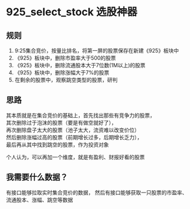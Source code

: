 # 925_select_stock 选股神器

## 规则

1. 9:25集合竞价，按量比排名，将第一屏的股票保存在新建《925》板块中
2. 《925》板块中，删除市盈率大于500的股票
3. 《925》板块中，删除流通股本大于7位数(1M以上)的股票
4. 《925》板块中，删除涨幅大于7%的股票
5. 在剩余的股票中，观察跳空类型的股票，研判

## 思路

其本质就是在集合竞价的基础上，首先找出那些有竞争力的股票，   
其次删除过于泡沫的股票（要是有做空就好了），    
再次删除盘子太大的股票（池子太大，流资难以改变价位）   
然后删除涨幅过高的股票（前期增长过多，后期增长乏力），    
最后再从其中找到跳空的股票，作为投资对象


个人认为，可以再加一个维度，就是有盈利、财报好看的股票

## 我需要什么数据？
有接口能够拉取实时集合竞价的数据，
然后有接口能够获取一只股票的市盈率、流通股本、涨幅、跳空等数据



